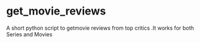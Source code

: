 # get_movie_reviews
A short python script to getmovie reviews from top critics .It works for both Series and Movies
